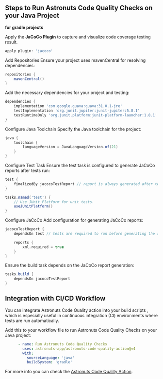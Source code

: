 ## Steps to Run Astronuts Code Quality Checks on your Java Project

**for gradle projects**

Apply the **JaCoCo Plugin** to capture and visualize code coverage testing result.

```groovy
apply plugin: 'jacoco'
```



Add Repositories
Ensure your project uses mavenCentral for resolving dependencies:

```groovy
repositories {
    mavenCentral()
}
```


Add the necessary dependencies for your project and testing:
```groovy
dependencies {
    implementation 'com.google.guava:guava:31.0.1-jre'
    testImplementation 'org.junit.jupiter:junit-jupiter:5.8.1'
    testRuntimeOnly 'org.junit.platform:junit-platform-launcher:1.8.1'
}
```
Configure Java Toolchain
Specify the Java toolchain for the project:
```groovy
java {
    toolchain {
        languageVersion = JavaLanguageVersion.of(21)
    }
}
```

Configure Test Task
Ensure the test task is configured to generate JaCoCo reports after tests run:
```groovy
test {
    finalizedBy jacocoTestReport // report is always generated after tests run
}

tasks.named('test') {
    // Use JUnit Platform for unit tests.
    useJUnitPlatform()
}
```

Configure JaCoCo
Add configuration for generating JaCoCo reports:
```groovy
jacocoTestReport {
    dependsOn test // tests are required to run before generating the report

    reports {
        xml.required = true
    }
}

```

Ensure the build task depends on the JaCoCo report generation:
```groovy
tasks.build {
    dependsOn jacocoTestReport
}
```
## Integration with CI/CD Workflow

You can integrate Astronuts Code Quality action into your build scripts   , which is especially useful in continuous integration (CI) environments where tests are run automatically.

Add this to your workflow file to run Astronuts Code Quality Checks on your Java project:

```yaml
      - name: Run Astronuts Code Quality Checks
        uses: astronuts-app/astronuts-code-quality-action@v4
        with:
          sourceLanguage: 'java'
          buildSystem: 'gradle'
```
For more info you can check the [Astronuts Code Quality Action](https://github.com/marketplace/actions/astronuts-code-quality-action).
